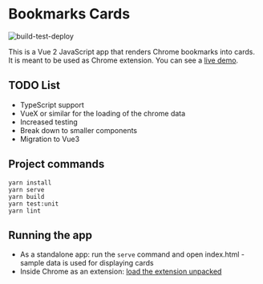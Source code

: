 # Bookmarks Cards
![build-test-deploy](https://github.com/rafa-borges/bookmarks-cards/workflows/build-test-deploy/badge.svg?branch=master)

This is a Vue 2 JavaScript app that renders Chrome bookmarks into cards. It is meant to be used as Chrome extension. You can see a [live demo](https://rafa-borges.github.io/bookmarks-cards/).

## TODO List
- TypeScript support
- VueX or similar for the loading of the chrome data
- Increased testing
- Break down to smaller components
- Migration to Vue3

## Project commands
```
yarn install
yarn serve
yarn build
yarn test:unit
yarn lint
```

## Running the app
- As a standalone app: run the ```serve``` command and open index.html - sample data is used for displaying cards
- Inside Chrome as an extension: [load the extension unpacked](https://developer.chrome.com/extensions/getstarted)
